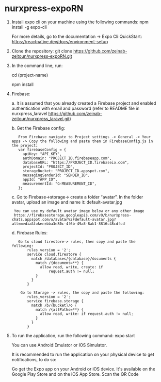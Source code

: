 # nurxpress-expoRN
1. Install expo cli on your machine using the following commands:
    npm install -g expo-cli	
    
    For more details, go to the documentation -> Expo Cli QuickStart:
    https://reactnative.dev/docs/environment-setup
  
2. Clone the repository:
    git clone https://github.com/zeinab-zeitoun/nurxpress-expoRN.git

3. In the command line, run:

    cd (project-name)
    
    npm install
    
4. Firebase:

    a. It is assumed that you already created a Firebase project and enabled authentication with email and password (refer to README file in nurxpress_laravel https://github.com/zeinab-zeitoun/nurxpress_laravel.git)
    
    b. Get the Firebase config:
    
          From Firebase navigate to Project settings -> General -> Your apps -> Copy the following and paste them in FirebaseConfig.js in the project:
          var firebaseConfig = {
            apiKey: "API_KEY",
            authDomain: "PROJECT_ID.firebaseapp.com",
            databaseURL: "https://PROJECT_ID.firebaseio.com",
            projectId: "PROJECT_ID",
            storageBucket: "PROJECT_ID.appspot.com",
            messagingSenderId: "SENDER_ID",
            appId: "APP_ID",
            measurementId: "G-MEASUREMENT_ID",
          };
          
    c. Go to Firebase->storage-> create a folder “avatar”. In the folder avatar, upload an image and name it: default-avatar.jpg
    
        You can use my default avatar image below or any other image
        https://firebasestorage.googleapis.com/v0/b/nurxpress-chats.appspot.com/o/avatar%2Fdefault-avatar.jpg?alt=media&token=bba3e80c-4f6b-49a3-8ab1-8816c48cdfcd 
        
    d. Firebase Rules: 
    
          Go to cloud firestore-> rules, then copy and paste the following:
              rules_version = '2';
              service cloud.firestore {
                match /databases/{database}/documents {
                  match /{document=**} {
                    allow read, write, create: if
                        request.auth != null;
                  }
                }
              }
              
           Go to Storage -> rules, the copy and paste the following:
              rules_version = '2';
              service firebase.storage {
                match /b/{bucket}/o {
                  match /{allPaths=**} {
                    allow read, write: if request.auth != null;
                  }
                }
              }

5. To run the application, run the following command:
      expo start
    
    You can use Android Emulator or IOS Simulator.
    
    It is recommended to run the application on your physical device to get notifications, to do so:
    
      Go get the Expo app on your Android or iOS device. It's available on the Google Play Store and on the iOS App Store.
      Scan the QR Code
